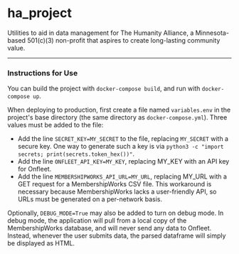 # ha_project
Utilities to aid in data management for The Humanity Alliance, a Minnesota-based 501(c)(3) non-profit that aspires to create long-lasting community value.

---

### Instructions for Use
You can build the project with `docker-compose build`, and run with `docker-compose up`.

When deploying to production, first create a file named `variables.env` in the project's base directory (the same directory
as `docker-compose.yml`). Three values must be added to the file:
- Add the line `SECRET_KEY=MY_SECRET` to the file, replacing `MY_SECRET` with a secure key. One way
to generate such a key is via `python3 -c "import secrets; print(secrets.token_hex())"`.
- Add the line `ONFLEET_API_KEY=MY_KEY`, replacing MY_KEY with an API key for Onfleet.
- Add the line `MEMBERSHIPWORKS_API_URL=MY_URL`, replacing MY_URL with a GET request for a MembershipWorks CSV file. This
workaround is necessary because MembershipWorks lacks a user-friendly API, so URLs must be generated on a per-network basis.

Optionally, `DEBUG_MODE=True` may also be added to turn on debug mode. In debug mode, the application will pull from a local copy of the MembershipWorks database, and will never send any data to Onfleet. Instead, whenever the user submits data, the parsed dataframe will simply be displayed as HTML. 

